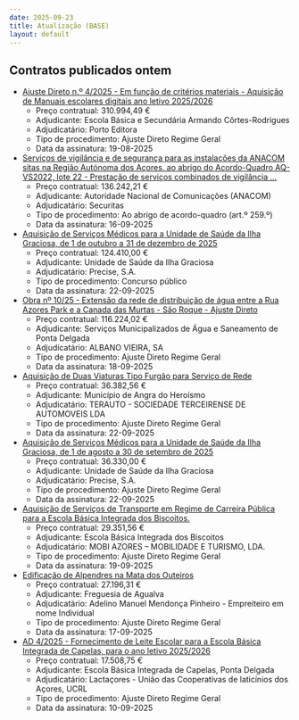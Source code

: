 ```yaml
---
date: 2025-09-23
title: Atualização (BASE)
layout: default
---
```

## Contratos publicados ontem

* [Ajuste Direto n.º 4/2025 - Em função de critérios materiais - Aquisição de Manuais escolares digitais ano letivo 2025/2026](https://www.base.gov.pt/Base4/pt/detalhe/?type=contratos&id=11736590)
  * Preço contratual: 310.994,49 €
  * Adjudicante: Escola Básica e Secundária Armando Côrtes-Rodrigues
  * Adjudicatário: Porto Editora
  * Tipo de procedimento: Ajuste Direto Regime Geral
  * Data da assinatura: 19-08-2025
* [Serviços de vigilância e de segurança para as instalações da ANACOM sitas na Região Autónoma dos Açores, ao abrigo do Acordo-Quadro AQ-VS2022, lote 22 - Prestação de serviços combinados de vigilância ...](https://www.base.gov.pt/Base4/pt/detalhe/?type=contratos&id=11734779)
  * Preço contratual: 136.242,21 €
  * Adjudicante: Autoridade Nacional de Comunicações (ANACOM)
  * Adjudicatário: Securitas
  * Tipo de procedimento: Ao abrigo de acordo-quadro (art.º 259.º)
  * Data da assinatura: 16-09-2025
* [Aquisição de Serviços Médicos para a Unidade de Saúde da Ilha Graciosa, de 1 de outubro a 31 de dezembro de 2025](https://www.base.gov.pt/Base4/pt/detalhe/?type=contratos&id=11734301)
  * Preço contratual: 124.410,00 €
  * Adjudicante: Unidade de Saúde da Ilha Graciosa
  * Adjudicatário: Precise, S.A.
  * Tipo de procedimento: Concurso público
  * Data da assinatura: 22-09-2025
* [Obra nº 10/25 - Extensão da rede de distribuição de água entre a Rua Azores Park e a Canada das Murtas - São Roque - Ajuste Direto](https://www.base.gov.pt/Base4/pt/detalhe/?type=contratos&id=11734340)
  * Preço contratual: 116.224,02 €
  * Adjudicante: Serviços Municipalizados de Água e Saneamento de Ponta Delgada
  * Adjudicatário: ALBANO VIEIRA, SA
  * Tipo de procedimento: Ajuste Direto Regime Geral
  * Data da assinatura: 18-09-2025
* [Aquisição de Duas Viaturas Tipo Furgão para Serviço de Rede](https://www.base.gov.pt/Base4/pt/detalhe/?type=contratos&id=11735166)
  * Preço contratual: 36.382,56 €
  * Adjudicante: Município de Angra do Heroísmo
  * Adjudicatário: TERAUTO - SOCIEDADE TERCEIRENSE DE AUTOMOVEIS LDA
  * Tipo de procedimento: Ajuste Direto Regime Geral
  * Data da assinatura: 22-09-2025
* [Aquisição de Serviços Médicos para a Unidade de Saúde da Ilha Graciosa, de 1 de agosto a 30 de setembro de 2025](https://www.base.gov.pt/Base4/pt/detalhe/?type=contratos&id=11734268)
  * Preço contratual: 36.330,00 €
  * Adjudicante: Unidade de Saúde da Ilha Graciosa
  * Adjudicatário: Precise, S.A.
  * Tipo de procedimento: Ajuste Direto Regime Geral
  * Data da assinatura: 22-09-2025
* [Aquisição de Serviços de Transporte em Regime de Carreira Pública para a Escola Básica Integrada dos Biscoitos.](https://www.base.gov.pt/Base4/pt/detalhe/?type=contratos&id=11736559)
  * Preço contratual: 29.351,56 €
  * Adjudicante: Escola Básica Integrada dos Biscoitos
  * Adjudicatário: MOBI AZORES – MOBILIDADE E TURISMO, LDA.
  * Tipo de procedimento: Ajuste Direto Regime Geral
  * Data da assinatura: 19-09-2025
* [Edificação de Alpendres na Mata dos Outeiros](https://www.base.gov.pt/Base4/pt/detalhe/?type=contratos&id=11735571)
  * Preço contratual: 27.196,31 €
  * Adjudicante: Freguesia de Agualva
  * Adjudicatário: Adelino Manuel Mendonça Pinheiro - Empreiteiro em nome Individual
  * Tipo de procedimento: Ajuste Direto Regime Geral
  * Data da assinatura: 17-09-2025
* [AD 4/2025 - Fornecimento de Leite Escolar para a Escola Básica Integrada de Capelas, para o ano letivo 2025/2026](https://www.base.gov.pt/Base4/pt/detalhe/?type=contratos&id=11735151)
  * Preço contratual: 17.508,75 €
  * Adjudicante: Escola Básica Integrada de Capelas, Ponta Delgada
  * Adjudicatário: Lactaçores - União das Cooperativas de laticínios dos Açores, UCRL
  * Tipo de procedimento: Ajuste Direto Regime Geral
  * Data da assinatura: 10-09-2025

